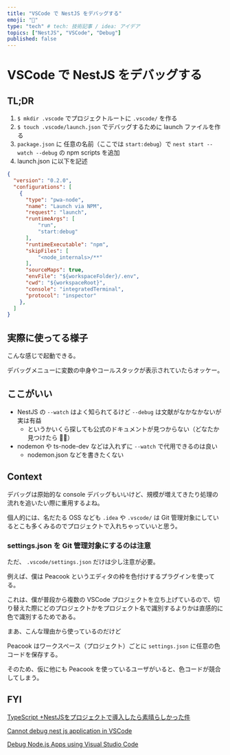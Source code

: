 ```yaml
---
title: "VSCode で NestJS をデバッグする"
emoji: "🎃"
type: "tech" # tech: 技術記事 / idea: アイデア
topics: ["NestJS", "VSCode", "Debug"]
published: false
---
```


# VSCode で NestJS をデバッグする

## TL;DR

1. `$ mkdir .vscode` でプロジェクトルートに `.vscode/` を作る
2. `$ touch .vscode/launch.json` でデバッグするために launch ファイルを作る
3. `package.json` に 任意の名前（ここでは `start:debug`）で `nest start --watch --debug` の npm scripts を追加
4. launch.json に以下を記述

```json
{
  "version": "0.2.0",
  "configurations": [
    {
      "type": "pwa-node",
      "name": "Launch via NPM",
      "request": "launch",
      "runtimeArgs": [
          "run",
          "start:debug"
      ],
      "runtimeExecutable": "npm",
      "skipFiles": [
          "<node_internals>/**"
      ],
      "sourceMaps": true,
      "envFile": "${workspaceFolder}/.env",
      "cwd": "${workspaceRoot}",
      "console": "integratedTerminal",
      "protocol": "inspector"
    },
  ]
}
```

## 実際に使ってる様子

こんな感じで起動できる。

デバッグメニューに変数の中身やコールスタックが表示されていたらオッケー。

<!-- TODO: 実際にデバッグしてる画像を貼る -->


## ここがいい

- NestJS の `--watch` はよく知られてるけど `--debug` は文献がなかなかないが実は有益
    - というかいくら探しても公式のドキュメントが見つからない（どなたか見つけたら 🙏🏻）
- nodemon や ts-node-dev などは入れずに `--watch` で代用できるのは良い
    - nodemon.json などを書きたくない

## Context

デバッグは原始的な console デバッグもいいけど、規模が増えてきたり処理の流れを追いたい際に重用するよね。

個人的には、名だたる OSS なども `.idea` や `.vscode/` は Git 管理対象にしているとこも多くみるのでプロジェクトで入れちゃっていいと思う。

### settings.json を Git 管理対象にするのは注意

ただ、 `.vscode/settings.json` だけは少し注意が必要。

例えば、僕は Peacook というエディタの枠を色付けするプラグインを使ってる。

これは、僕が普段から複数の VSCode プロジェクトを立ち上げているので、切り替えた際にどのプロジェクトかをプロジェクト名で識別するよりかは直感的に色で識別するためである。

まあ、こんな理由から使っているのだけど

Peacook はワークスペース（プロジェクト）ごとに `settings.json` に任意の色コードを保存する。

そのため、仮に他にも Peacook を使っているユーザがいると、色コードが競合してしまう。

## FYI

[TypeScript +NestJSをプロジェクトで導入したら素晴らしかった件](https://zenn.dev/naonao70/articles/a91d8835f1832b)

[Cannot debug nest js application in VSCode](https://stackoverflow.com/questions/66535341/cannot-debug-nest-js-application-in-vscode)

[Debug Node.js Apps using Visual Studio Code](https://code.visualstudio.com/docs/nodejs/nodejs-debugging)
